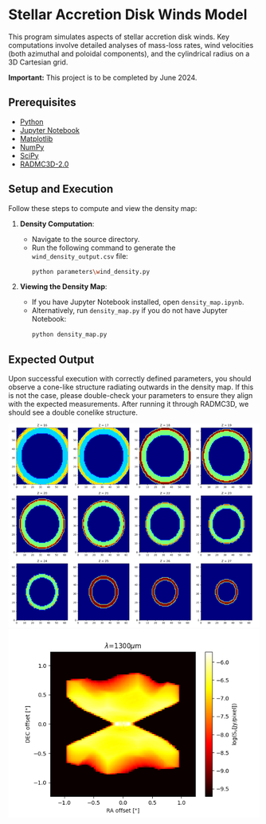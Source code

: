 # Stellar Accretion Disk Winds Model

This program simulates aspects of stellar accretion disk winds. Key computations involve detailed analyses of mass-loss rates, wind velocities (both azimuthal and poloidal components), and the cylindrical radius on a 3D Cartesian grid. 

**Important:** This project is to be completed by June 2024.

## Prerequisites

- [Python](https://www.python.org/)
- [Jupyter Notebook](https://jupyter.org/install)
- [Matplotlib](https://matplotlib.org/stable/users/installing.html)
- [NumPy](https://numpy.org/install/)
- [SciPy](https://www.scipy.org/install.html)
- [RADMC3D-2.0](https://github.com/dullemond/radmc3d-2.0)

## Setup and Execution

Follow these steps to compute and view the density map:

1. **Density Computation**:
   - Navigate to the source directory.
   - Run the following command to generate the `wind_density_output.csv` file:
     ```bash
     python parameters\wind_density.py
     ```

2. **Viewing the Density Map**:
   - If you have Jupyter Notebook installed, open `density_map.ipynb`.
   - Alternatively, run `density_map.py` if you do not have Jupyter Notebook:
     ```bash
     python density_map.py
     ```

## Expected Output

Upon successful execution with correctly defined parameters, you should observe a cone-like structure radiating outwards in the density map. If this is not the case, please double-check your parameters to ensure they align with the expected measurements. After running it through RADMC3D, we should see a double conelike structure.

![Density Map Output](example.png)
![RADMC3D Output](radmc3d.png)
